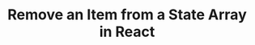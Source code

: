 ---
title: 'Remove an Item from a State Array in React'
description: 'In this article, we’re going to learn how to easily remove an item from a state array in React.'
link: 'https://codingbeautydev.com/blog/react-remove-item-from-state-array/'
imageURL: 'https://res.cloudinary.com/dc6mrv5cb/image/upload/v1697319330/personal-resources/react/codingbeautydev.com_blog_react-remove-item-from-state-array__am7fya.png'
---